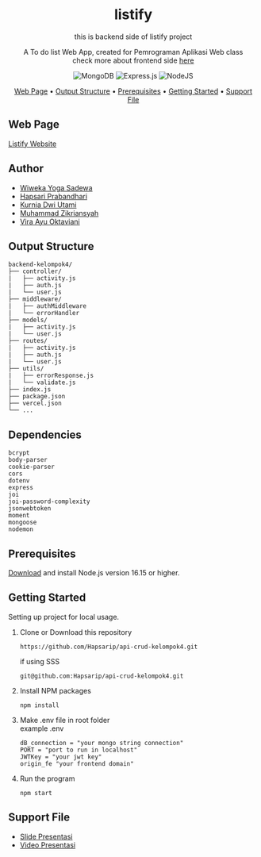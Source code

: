 <!-- markdownlint-configure-file {
  "MD013": {
    "code_blocks": false,
    "tables": false
  },
  "MD033": false,
  "MD041": false
} -->

<div align="center">

# listify

this is backend side of listify project

A To do list Web App, created for Pemrograman Aplikasi Web class <br/>
check more about frontend side [here][frontend-side]

![MongoDB](https://img.shields.io/badge/MongoDB-%234ea94b.svg?style=for-the-badge&logo=mongodb&logoColor=white)
![Express.js](https://img.shields.io/badge/express.js-%23404d59.svg?style=for-the-badge&logo=express&logoColor=%2361DAFB)
![NodeJS](https://img.shields.io/badge/node.js-6DA55F?style=for-the-badge&logo=node.js&logoColor=white)

[Web Page](#web-page) •
[Output Structure](#output-structure) •
[Prerequisites](#prerequisites) •
[Getting Started](#getting-started) •
[Support File](#support-file)

</div>

## Web Page

[Listify Website][listify-page]

## Author
- [Wiweka Yoga Sadewa](https://github.com/wiweka24)
- [Hapsari Prabandhari](https://github.com/Hapsarip)
- [Kurnia Dwi Utami](https://github.com/kurniakdu)
- [Muhammad Zikriansyah](https://github.com/MuhammadZikriansyah)
- [Vira Ayu Oktaviani](https://github.com/viraayuoktvn)

## Output Structure

```shell
backend-kelompok4/
├── controller/
|   ├── activity.js
|   ├── auth.js
|   └── user.js
├── middleware/
|   ├── authMiddleware
|   └── errorHandler
├── models/
|   ├── activity.js
|   └── user.js
├── routes/
|   ├── activity.js
|   ├── auth.js
|   └── user.js
├── utils/
|   ├── errorResponse.js
|   └── validate.js
├── index.js
├── package.json
├── vercel.json
└── ...
```

## Dependencies
```shell
bcrypt
body-parser
cookie-parser
cors
dotenv
express
joi
joi-password-complexity
jsonwebtoken
moment
mongoose
nodemon
```

## Prerequisites
[Download][node-js] and install Node.js version 16.15 or higher.

## Getting Started
Setting up project for local usage.
1. Clone or Download this repository
    ```shell
    https://github.com/Hapsarip/api-crud-kelompok4.git
    ```
    if using SSS
    ```shell
    git@github.com:Hapsarip/api-crud-kelompok4.git
    ```
2. Install NPM packages
    ```shell
    npm install
    ```
3. Make .env file in root folder<br/>
    example .env
    ```shell
    dB_connection = "your mongo string connection"
    PORT = "port to run in localhost"
    JWTKey = "your jwt key"
    origin_fe "your frontend domain"
    ```
4. Run the program
    ```shell
    npm start
    ```

## Support File
- [Slide Presentasi][ppt-file]
- [Video Presentasi][video-file]


[frontend-side]: https://github.com/wiweka24/frontend-kelompok4
[listify-page]: https://listifyY.vercel.app/#/
[node-js]: https://nodejs.org/en/download/
[design-file]: https://www.figma.com/file/mYANo06pmE27YNkZK8TPb8/FE-PAW-Kelompok-4?node-id=0%3A1&t=C7szVUn5GEn7dK4S-1
[ppt-file]: https://docs.google.com/presentation/d/1xN3h04Bqr6y9nXhQ7LLkbrvvxQdB6QWa_AgfCoISE3s/edit#slide=id.g105f6cd14c6_0_3872
[video-file]: https://youtu.be/7gDu5UtYKfE
